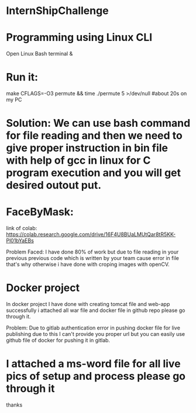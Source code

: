 # InternShipChallenge
# Programming using Linux CLI
Open Linux Bash terminal &


# Run it:

make CFLAGS=-O3 permute && time ./permute 5 >/dev/null 
#about 20s on my PC

# Solution: We can use bash command for file reading and then we need to give proper instruction in bin file with help of gcc in linux for C program execution and you will get desired outout put.

# FaceByMask:

link of colab: https://colab.research.google.com/drive/16F4U8BUaLMUtQar8tR5KK-Pl01bYaEBs

Problem Faced:  I have done 80% of work but due to file reading in your previous previous code which is written by your team cause error in file that's why otherwise i have done with croping images with openCV.

# Docker project 

In docker project I have done with creating tomcat file and web-app successfully i attached all war file and docker file in github repo please go through it.

Problem: Due to gitlab authentication error in pushing docker file for live publishing due to this I can't provide you proper url but you can easily use github file of docker for pushing it in gitlab.

# I attached a ms-word file for all live pics of setup and process please go through it


thanks 

